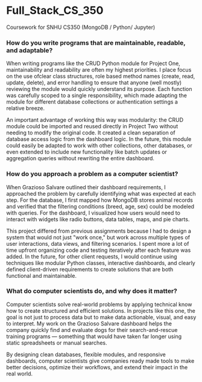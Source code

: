 # Full_Stack_CS_350
Coursework for SNHU CS350 (MongoDB / Python/ Jupyter) 
### How do you write programs that are maintainable, readable, and adaptable?
When writing programs like the CRUD Python module for Project One, maintainability and readability are often my highest priorities. I place focus on the use ofclear class structures, role based method names (create, read, update, delete), and error handling to ensure that anyone (well mostly) reviewing the module would quickly understand its purpose. Each function was carefully scoped to a single responsibility, which made adapting the module for different database collections or authentication settings a relative breeze.

An important advantage of working this way was modularity: the CRUD module could be imported and reused directly in Project Two without needing to modify the original code. It created a clean separation of database access logic from the dashboard logic. In the future, this module could easily be adapted to work with other collections, other databases, or even extended to include new functionality like batch updates or aggregation queries without rewriting the entire dashboard.

### How do you approach a problem as a computer scientist?
When Grazioso Salvare outlined their dashboard requirements, I approached the problem by carefully identifying what was expected at each step. For the database, I first mapped how MongoDB stores animal records and verified that the filtering conditions (breed, age, sex) could be modeled with queries. For the dashboard, I visualized how users would need to interact with widgets like radio buttons, data tables, maps, and pie charts.

This project differed from previous assignments because I had to design a system that would not just "work once," but work across multiple types of user interactions, data views, and filtering scenarios. I spent more a lot of time upfront organizing code and testing iteratively after each feature was added. In the future, for other client requests, I would continue using techniques like modular Python classes, interactive dashboards, and clearly defined client-driven requirements to create solutions that are both functional and maintainable.

### What do computer scientists do, and why does it matter?
Computer scientists solve real-world problems by applying technical know how to create structured and efficient solutions. In projects like this one, the goal is not just to process data but to make data actionable, visual, and easy to interpret. My work on the Grazioso Salvare dashboard helps the company quickly find and evaluate dogs for their search-and-rescue training programs — something that would have taken far longer using static spreadsheets or manual searches.

By designing clean databases, flexible modules, and responsive dashboards, computer scientists give companies ready made tools to make better decisions, optimize their workflows, and extend their impact in the real world. 
